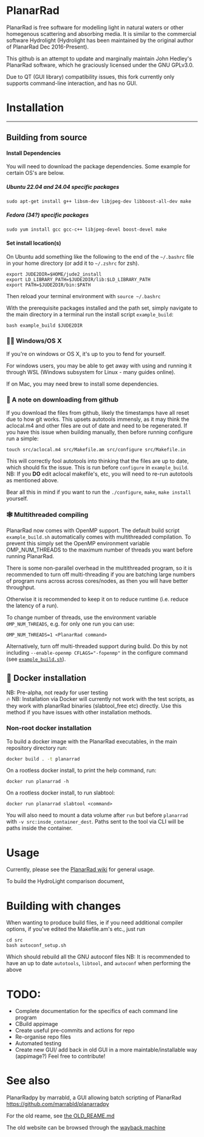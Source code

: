 # PlanarRad  

PlanarRad is free software for modelling light in natural waters or other homegenous scattering and absorbing media. It is similar to the commercial software Hydrolight (Hydrolight has been maintained by the original author of PlanarRad Dec 2016-Present).  


This github is an attempt to update and marginally maintain John Hedley's PlanarRad software, which he graciously licensed under the GNU GPLv3.0. 

Due to QT (GUI library) compatibility issues, this fork currently only supports command-line interaction, and has no GUI.




# Installation

---------------------------
## Building from source
#### Install Dependencies
You will need to download the package dependencies. Some example for certain OS's are below.
##### Ubuntu 22.04 and 24.04 specific packages
```
sudo apt-get install g++ libsm-dev libjpeg-dev libboost-all-dev make
```
##### Fedora (34?) specific packages
```
sudo yum install gcc gcc-c++ libjpeg-devel boost-devel make
```

#### Set install location(s)
On Ubuntu add something like the following to the end of the `~/.bashrc` file in your home directory (or add it to `~/.zshrc` for zsh). 
```
export JUDE2DIR=$HOME/jude2_install
export LD_LIBRARY_PATH=$JUDE2DIR/lib:$LD_LIBRARY_PATH
export PATH=$JUDE2DIR/bin:$PATH
``` 
Then reload your terminal environment with `source ~/.bashrc`

With the prerequisite packages installed and the path set, simply navigate to the main directory in a terminal run the install script `example_build`:
```
bash example_build $JUDE2DIR
```
### 👩‍💻 Windows/OS X
If you're on windows or OS X, it's up to you to fend for yourself. 

For windows users, you may be able to get away with using and running it through WSL (Windows subsystem for Linux - many guides online). 

If on Mac, you may need brew to install some dependencies.

### 📜 A note on downloading from github
If you download the files from github, likely the timestamps have all reset due to how git works. This upsets autotools immensly, as it may think the aclocal.m4 and other files are out of date and need to be regenerated. If you have this issue when building manually, then before running configure run a simple:
```
touch src/aclocal.m4 src/Makefile.am src/configure src/Makefile.in
```
This will correctly fool autotools into thinking that the files are up to date, which should fix the issue. This is run before `configure`  in `example_build`. NB: If you **DO** edit aclocal makefile's, etc, you will need to re-run autotools as mentioned above.  

Bear all this in mind if you want to run the `./configure`, `make`, `make install` yourself.

### 🕸 Multithreaded compiling
PlanarRad now comes with OpenMP support. The default build script `example_build.sh` automatically comes with multithreaded compilation. To prevent this simply set the OpenMP environment variable OMP_NUM_THREADS to the maximum number of threads you want before running PlanarRad. 

There is some non-parallel overhead in the multithreaded program, so it is recommended to turn off multi-threading if you are batching large numbers of program runs across across cores/nodes, as then you will have better throughput.   

Otherwise it is recommended to keep it on to reduce runtime (i.e. reduce the latency of a run).

To change number of threads, use the environment variable `OMP_NUM_THREADS`, e.g. for only one run you can use:
```
OMP_NUM_THREADS=1 <PlanarRad command>
```
Alternatively, turn off multi-threaded support during build. Do this by not including `--enable-openmp CFLAGS="-fopenmp"` in the configure command (see [`example_build.sh`](example_build.sh)).

## 🐋 Docker installation
NB: Pre-alpha, not ready for user testing  
🔥 NB: Installation via Docker will currently not work with the test scripts, as they work with planarRad binaries (slabtool_free etc) directly. Use this method if you have issues with other installation methods.



### Non-root docker installation
To build a docker image with the PlanarRad executables, in the main repository directory run:
```sh
docker build . -t planarrad
```
On a rootless docker install, to print the help command, run:
```
docker run planarrad -h
```
On a rootless docker install, to run slabtool:
```
docker run planarrad slabtool <command>
```
You will also need to mount a data volume after `run` but before `planarrad` with `-v src:insde_container_dest`. Paths sent to the tool via CLI will be paths inside the container.

# Usage
Currently, please see the [PlanarRad wiki](http://www.planarrad.com/) for general usage.

To build the HydroLight comparison document, 

# Building with changes
When wanting to produce build files, ie if you need additional compiler options, if you've edited the Makefile.am's etc., just run 
```
cd src
bash autoconf_setup.sh
```
Which should rebuild all the GNU autoconf files
NB: It is recommended to have an up to date `autotools`, `libtool`, and `autoconf` when performing the above

# TODO:
 * Complete documentation for the specifics of each command line program
 * CBuild appimage
 * Create useful pre-commits and actions for repo
 * Re-organise repo files
 * Automated testing
 * Create new GUI/ add back in old GUI in a more maintable/installable way (appimage?)
Feel free to contribute!

# See also
PlanarRadpy by marrabld, a GUI allowing batch scripting of PlanarRad
https://github.com/marrabld/planarradpy

For the old reame, see [the OLD_REAME.md](OLD_REAME.md)

The old website can be browsed through the [wayback machine](https://web.archive.org/web/20220706213402/http://www.planarrad.com/index.php?title=PlanarRad)
